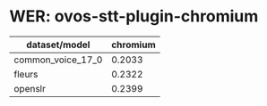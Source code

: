 
# WER: ovos-stt-plugin-chromium
|dataset/model|chromium|
|-|-|
| common_voice_17_0 | 0.2033 |
| fleurs | 0.2322 |
| openslr | 0.2399 |